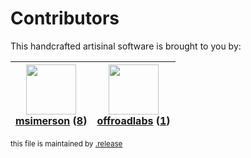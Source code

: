 # Contributors

This handcrafted artisinal software is brought to you by:

| <img height="80" src="https://avatars.githubusercontent.com/u/261635?v=4"><br><a href="https://github.com/msimerson">msimerson</a> (<a href="https://github.com/haraka/haraka-plugin-dkim/commits?author=msimerson">8</a>) | <img height="80" src="https://avatars.githubusercontent.com/u/38704499?v=4"><br><a href="https://github.com/offroadlabs">offroadlabs</a> (<a href="https://github.com/haraka/haraka-plugin-dkim/commits?author=offroadlabs">1</a>) |
| :------------------------------------------------------------------------------------------------------------------------------------------------------------------------------------------------------------------------: | :--------------------------------------------------------------------------------------------------------------------------------------------------------------------------------------------------------------------------------: |

<sub>this file is maintained by [.release](https://github.com/msimerson/.release)</sub>
